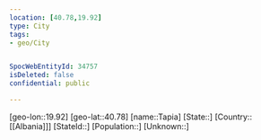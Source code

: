 ```yaml
---
location: [40.78,19.92]
type: City
tags:
- geo/City


SpocWebEntityId: 34757
isDeleted: false
confidential: public

---
```

[geo-lon::19.92]
[geo-lat::40.78]
[name::Tapia]
[State::]
[Country::[[Albania]]]
[StateId::]
[Population::]
[Unknown::]

